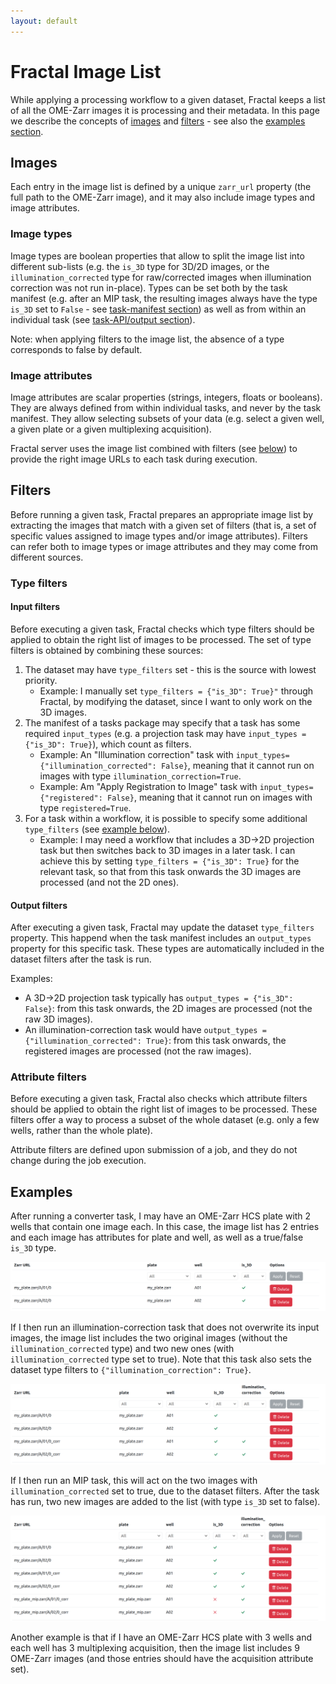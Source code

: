 ```yaml
---
layout: default
---
```


# Fractal Image List

While applying a processing workflow to a given dataset, Fractal keeps a list of all the OME-Zarr images it is processing and their metadata. In this page we describe the concepts of [images](#images) and [filters](#filters) - see also the [examples section](#examples).

## Images

Each entry in the image list is defined by a unique `zarr_url` property (the full path to the OME-Zarr image), and it may also include image types and image attributes.

### Image types

Image types are boolean properties that allow to split the image list into different sub-lists (e.g. the `is_3D` type for 3D/2D images, or the `illumination_corrected` type for raw/corrected images when illumination correction was not run in-place). Types can be set both by the task manifest (e.g. after an MIP task, the resulting images always have the type `is_3D` set to `False` - see [task-manifest section](#dataset-filters)) as well as from within an individual task (see [task-API/output section](./tasks_spec.md#output-api)).

Note: when applying filters to the image list, the absence of a type corresponds to false by default.

### Image attributes

Image attributes are scalar properties (strings, integers, floats or booleans). They are always defined from within individual tasks, and never by the task manifest. They allow selecting subsets of your data (e.g. select a given well, a given plate or a given multiplexing acquisition).

Fractal server uses the image list combined with filters (see [below](#filters)) to provide the right image URLs to each task during execution.


## Filters

Before running a given task, Fractal prepares an appropriate image list by extracting the images that match with a given set of filters (that is, a set of specific values assigned to image types and/or image attributes). Filters can refer both to image types or image attributes and they may come from different sources.

### Type filters

#### Input filters

Before executing a given task, Fractal checks which type filters should be applied to obtain the right list of images to be processed.
The set of type filters is obtained by combining these sources:

1. The dataset may have `type_filters` set - this is the source with lowest priority.
    * Example: I manually set `type_filters = {"is_3D": True}"` through Fractal, by modifying the dataset, since I want to only work on the 3D images.
2. The manifest of a tasks package may specify that a task has some required `input_types` (e.g. a projection task may have `input_types = {"is_3D": True}`), which count as filters.
    * Example: An "Illumination correction" task with `input_types={"illumination_corrected": False}`, meaning that it cannot run on images with type `illumination_correction=True`.
    * Example: Am "Apply Registration to Image" task with `input_types={"registered": False}`, meaning that it cannot run on images with type `registered=True`.
3. For a task within a workflow, it is possible to specify some additional `type_filters` (see [example below](#workflow-task-filters)).
    * Example: I may need a workflow that includes a 3D->2D projection task but then switches back to 3D images in a later task. I can achieve this by setting `type_filters = {"is_3D": True}` for the relevant task, so that from this task onwards the 3D images are processed (and not the 2D ones).

#### Output filters

After executing a given task, Fractal may update the dataset `type_filters` property.
This happend when the task manifest includes an `output_types` property for this specific task. These types are automatically included in the dataset filters after the task is run. 

Examples:

* A 3D->2D projection task typically has `output_types = {"is_3D": False}`: from this task onwards, the 2D images are processed (not the raw 3D images).
* An illumination-correction task would have `output_types = {"illumination_corrected": True}`: from this task onwards, the registered images are processed (not the raw images).

### Attribute filters

Before executing a given task, Fractal also checks which attribute filters should be applied to obtain the right list of images to be processed. These filters offer a way to process a subset of the whole dataset (e.g. only a few wells, rather than the whole plate).

Attribute filters are defined upon submission of a job, and they do not change during the job execution.


## Examples

After running a converter task, I may have an OME-Zarr HCS plate with 2 wells that contain one image each. In this case, the image list has 2 entries and each image has attributes for plate and well, as well as a true/false `is_3D` type.

![Image List 1](assets/image_list_x_1_two_wells_two_images.png)

 If I then run an illumination-correction task that does not overwrite its input images, the image list includes the two original images (without the `illumination_corrected` type) and two new ones (with `illumination_corrected` type set to true). Note that this task also sets the dataset type filters to `{"illumination_correction": True}`.

![Image List 2](assets/image_list_x_2_two_wells_four_images.png)

If I then run an MIP task, this will act on the two images with `illumination_corrected` set to true, due to the dataset filters. After the task has run, two new images are added to the list (with type `is_3D` set to false).

![Image list 3](assets/image_list_x_3_two_wells_six_images.png)


Another example is that if I have an OME-Zarr HCS plate with 3 wells and each well has 3 multiplexing acquisition, then the image list includes 9 OME-Zarr images (and those entries should have the acquisition attribute set).